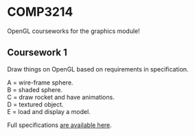 # COMP3214
OpenGL courseworks for the graphics module!  

## Coursework 1 ## 
Draw things on OpenGL based on requirements in specification.  
    
A = wire-frame sphere.   
B = shaded sphere.  
C = draw rocket and have animations.  
D = textured object.  
E = load and display a model.  
  
Full specifications [are available here](spec/cw1.pdf).  
